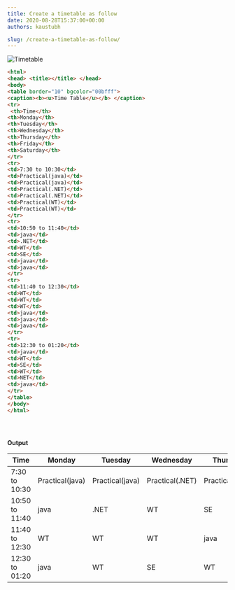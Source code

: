 ```yaml
---
title: Create a timetable as follow
date: 2020-08-28T15:37:00+00:00
authors: kaustubh

slug: /create-a-timetable-as-follow/
---
```



![Timetable](https://1.bp.blogspot.com/-qK3zcfQcmN8/X0kkHmxMXQI/AAAAAAAAfhQ/XNWq6BZGLgMZqNkkbC7c6PSsjG__wQm4wCLcBGAsYHQ/s693/1.png "Timetable")


```html title="index.html"
<html>
<head> <title></title> </head>
<body>
<table border="10" bgcolor="00bfff">
<caption><b><u>Time Table</u></b> </caption>
<tr>
 <th>Time</th>
<th>Monday</th>
<th>Tuesday</th>
<th>Wednesday</th>
<th>Thursday</th>
<th>Friday</th>
<th>Saturday</th>
</tr>
<tr>
<td>7:30 to 10:30</td>
<td>Practical(java)</td>
<td>Practical(java)</td>
<td>Practical(.NET)</td>
<td>Practical(.NET)</td>
<td>Practical(WT)</td>
<td>Practical(WT)</td>
</tr>
<tr>
<td>10:50 to 11:40</td>
<td>java</td>
<td>.NET</td>
<td>WT</td>
<td>SE</td>
<td>java</td>
<td>java</td>
</tr>
<tr>
<td>11:40 to 12:30</td>
<td>WT</td>
<td>WT</td>
<td>WT</td>
<td>java</td>
<td>java</td>
<td>java</td>
</tr>
<tr>
<td>12:30 to 01:20</td>
<td>java</td>
<td>WT</td>
<td>SE</td>
<td>WT</td>
<td>NET</td>
<td>java</td>
</tr>
</table>
</body>
</html>


 
```

**Output**

|Time|Monday|Tuesday|Wednesday|Thursday|Friday|Saturday|
|--- |--- |--- |--- |--- |--- |--- |
|7:30 to 10:30|Practical(java)|Practical(java)|Practical(.NET)|Practical(.NET)|Practical(WT)|Practical(WT)|
|10:50 to 11:40|java|.NET|WT|SE|java|java|
|11:40 to 12:30|WT|WT|WT|java|java|java|
|12:30 to 01:20|java|WT|SE|WT|NET|java|
